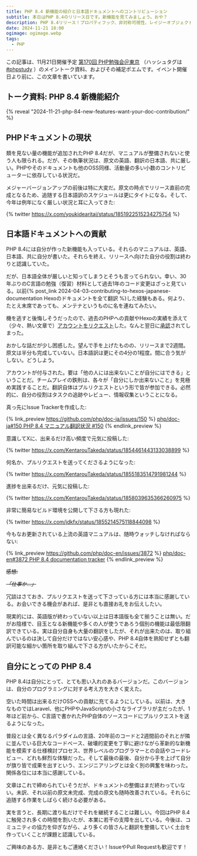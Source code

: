 ```yaml
---
title: PHP 8.4 新機能の紹介と日本語ドキュメントへのコントリビューション
subtitle: 本日はPHP 8.4のリリース日です。新機能を見てみましょう。おや？
description: PHP 8.4リリース！プロパティフック、非対称可視性、レイジーオブジェクトなど、開発を進化させる新機能を網羅。翻訳活動でコミュニティを支える方法も解説。
date: 2024-11-21 18:00
ogimage: ogimage.webp
tags:
  - PHP
---
```


この記事は、11月21日開催予定 [第170回 PHP勉強会＠東京](https://phpstudy.connpass.com/event/335943/) （ハッシュタグは [#phpstudy](https://x.com/hashtag/phpstudy) ）のメイントーク資料、およびその補足ポエムです。イベント開催日より前に、この文章を書いています。

## トーク資料: PHP 8.4 新機能紹介

{% reveal "2024-11-21-php-84-new-features-want-your-doc-contribution/" %}

## PHPドキュメントの現状

類を見ない量の機能が追加されたPHP 8.4だが、マニュアルが整備されないと使う人も限られる。だが、その執筆状況は、原文の英語、翻訳の日本語、共に厳しい。PHPやそのドキュメントも他のOSS同様、活動量の多い小数のコントリビューターに依存している状況だ。

メジャーバージョンアップの前後は特に大変だ。原文の時点でリリース直前の完成となるため、追随する日本語訳のスケジュールは更にタイトになる。そして、今年は例年になく厳しい状況と耳に入ってきた:

{% twitter https://x.com/youkidearitai/status/1851922515234275754 %}

## 日本語ドキュメントへの貢献

PHP 8.4には自分が作った新機能も入っている。それらのマニュアルは、英語、日本語、共に自分が書いた。それらを終え、リリースへ向けた自分の役割は終わりと認識していた。

だが、日本語全体が厳しいと知ってしまうとそうも言ってられない。幸い、30年ぶりのC言語の勉強（復習）材料として過去1年のコード変更はざっと見ている。以前{% post_link 2024-04-03-contributing-to-hexos-japanese-documentation Hexoのドキュメントを全て翻訳 %}した経験もある。何より、たとえ末席であっても、メンテナというものに名を連ねてみたい。

機を逃すと後悔しそうだったので、過去のPHPへの貢献やHexoの実績を添えて（少々、熱い文章で）[アカウントをリクエスト](https://news-web.php.net/php.doc/969388464)した。なんと翌日に[承認](https://news-web.php.net/php.doc/969388465)されてしまった。

おかしな話だが少し困惑した。望んで手を上げたものの、リリースまで2週間。原文は半分も完成していない。日本語訳は更にその4分の1程度。間に合う気がしない。どうしよう。

アカウントが付与された。要は「他の人には出来ないことが自分にはできる」ということだ。チームプレイの鉄則は、各々が「自分にしか出来ないこと」を見極め実践することだ。翻訳自体はプルリクエストという形で皆が参加できる。必然的に、自分の役割はタスクの追跡やレビュー、情報収集ということになる。

真っ先にIssue Trackerを作成した:

{% link_preview https://github.com/php/doc-ja/issues/150 %}
[php/doc-ja#150 PHP 8.4 マニュアル翻訳状況 #150](https://github.com/php/doc-ja/issues/150)
{% endlink_preview %}

意識してXに、出来るだけ高い頻度で元気に投稿した:

{% twitter https://x.com/KentarouTakeda/status/1854461443133038899 %}

何名か、プルリクエストを送ってくださるようになった:

{% twitter https://x.com/KentarouTakeda/status/1855183514791981244 %}

進捗を出来るだけ、元気に投稿した:

{% twitter https://x.com/KentarouTakeda/status/1858039635366260975 %}

非常に簡易なビルド環境を公開して下さる方も現れた:

{% twitter https://x.com/jdkfx/status/1855214575118844098 %}

今もなお更新されている上流の英語マニュアルは、随時ウォッチしなければならない:

{% link_preview https://github.com/php/doc-en/issues/3872 %}
[php/doc-en#3872 PHP 8.4 documentation tracker](https://github.com/php/doc-en/issues/3872)
{% endlink_preview %}

~~感想:~~

~~*「仕事か…」*~~

冗談はさておき、プルリクエストを送って下さっている方には本当に感謝している。お会いできる機会があれば、是非とも直接お礼をお伝えしたい。

現実的には、英語版が終わっていない以上は日本語版も全て揃うことは無い。だがお陰様で、目玉となる新機能や多くの人が使うであろう個別の機能は最低限翻訳できている。実は自分自身も大量の翻訳をしたが、それが出来たのは、取り組んでいるのは決して自分だけではない安心感や、PHP 8.4自体を熟知せずとも翻訳可能な細かい箇所を取り組んで下さる方がいたからこそだ。

## 自分にとっての PHP 8.4

PHP 8.4は自分にとって、とても思い入れのあるバージョンだ。このバージョンは、自分のプログラミングに対する考え方を大きく変えた。

空いた時間は出来るだけOSSへの貢献に充てるようにしている。以前は、大きなものではLaravel、他にPHPやJavaScriptの小さなライブラリが主だったが、1年ほど前から、C言語で書かれたPHP自体のソースコードにプルリクエストを送るようになった。

普段とは全く異なるパラダイムの言語、20年前のコードと2週間前のそれとが隣に並んでいる巨大なコードベース、破壊的変更を丁寧に避けながら革新的な新機能を模索する仕様検討プロセス、世界レベルのプログラマーとの会話やコードレビュー、どれも鮮烈な体験だった。そして最後の最後、自分から手を上げて自分が旗り皆で成果を出すという、エンジニアリングとは全く別の興奮を味わった。関係各位には本当に感謝している。

文章はこれで締められていそうだが、ドキュメントの整備はまだ終わっていない。未訳、それ以前の原文未完成、完成の原文も随時改善されている。それらに追随する作業をしばらく続ける必要がある。

実を言うと、長期に渡り私だけでそれを継続することは難しい。今回はPHP 8.4に触発され多くの時間を割いたが、本業に若干の支障を出している。今後は、コミュニティの協力を仰ぎながら、より多くの皆さんと翻訳を整備していく土台を作っていくことが課題と認識している。

ご興味のある方、是非ともご連絡ください！IssueやPull Requestも歓迎です！
